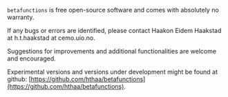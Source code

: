 `betafunctions` is free open-source software and comes with absolutely no warranty. 

If any bugs or errors are identified, please contact Haakon Eidem Haakstad at h.t.haakstad at cemo.uio.no.

Suggestions for improvements and additional functionalities are welcome and encouraged.

Experimental versions and versions under development might be found at github: [https://github.com/hthaa/betafunctions](https://github.com/hthaa/betafunctions).
